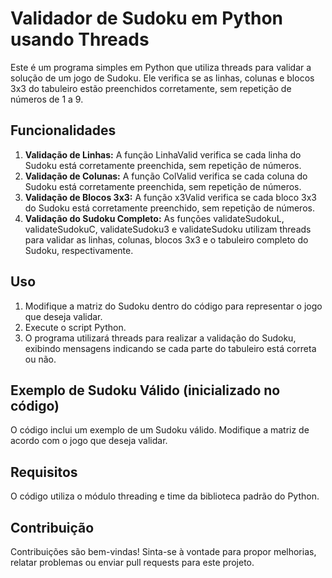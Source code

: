 <!DOCTYPE html>
<html lang="en">
<head>
    <meta charset="UTF-8">
    <meta name="viewport" content="width=device-width, initial-scale=1.0">
</head>
<body>

<h1>Validador de Sudoku em Python usando Threads</h1>

<p>Este é um programa simples em Python que utiliza threads para validar a solução de um jogo de Sudoku. Ele verifica se as linhas, colunas e blocos 3x3 do tabuleiro estão preenchidos corretamente, sem repetição de números de 1 a 9.</p>

<h2>Funcionalidades</h2>

<ol>
    <li><strong>Validação de Linhas:</strong> A função LinhaValid verifica se cada linha do Sudoku está corretamente preenchida, sem repetição de números.</li>
    <li><strong>Validação de Colunas:</strong> A função ColValid verifica se cada coluna do Sudoku está corretamente preenchida, sem repetição de números.</li>
    <li><strong>Validação de Blocos 3x3:</strong> A função x3Valid verifica se cada bloco 3x3 do Sudoku está corretamente preenchido, sem repetição de números.</li>
    <li><strong>Validação do Sudoku Completo:</strong> As funções validateSudokuL, validateSudokuC, validateSudoku3 e validateSudoku utilizam threads para validar as linhas, colunas, blocos 3x3 e o tabuleiro completo do Sudoku, respectivamente.</li>
</ol>

<h2>Uso</h2>

<ol>
    <li>Modifique a matriz do Sudoku dentro do código para representar o jogo que deseja validar.</li>
    <li>Execute o script Python.</li>
    <li>O programa utilizará threads para realizar a validação do Sudoku, exibindo mensagens indicando se cada parte do tabuleiro está correta ou não.</li>
</ol>

<h2>Exemplo de Sudoku Válido (inicializado no código)</h2>

<p>O código inclui um exemplo de um Sudoku válido. Modifique a matriz de acordo com o jogo que deseja validar.</p>

<h2>Requisitos</h2>

<p>O código utiliza o módulo threading e time da biblioteca padrão do Python.</p>

<h2>Contribuição</h2>

<p>Contribuições são bem-vindas! Sinta-se à vontade para propor melhorias, relatar problemas ou enviar pull requests para este projeto.</p>

</body>
</html>
